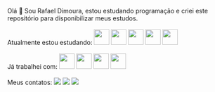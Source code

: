 Olá 👋 Sou Rafael Dimoura, estou estudando programação e criei este repositório para disponibilizar meus estudos.
</br>
</br>
Atualmente estou estudando:
<a href = "https://github.com/rafaeldimoura"><img src="https://cdn.jsdelivr.net/gh/devicons/devicon/icons/java/java-original-wordmark.svg" width="35" height="35" /></a>
<a href = "https://github.com/rafaeldimoura"><img src="https://cdn.jsdelivr.net/gh/devicons/devicon/icons/javascript/javascript-original.svg" width="35" height="35" /></a>
<a href = "https://github.com/rafaeldimoura"><img src="https://cdn.jsdelivr.net/gh/devicons/devicon/icons/angularjs/angularjs-original.svg" width="35" height="35" /></a>
<a href = "https://github.com/rafaeldimoura"><img src="https://cdn.jsdelivr.net/gh/devicons/devicon/icons/spring/spring-original-wordmark.svg" width="35" height="35" /></a>
<a href = "https://github.com/rafaeldimoura"><img src="https://cdn.jsdelivr.net/gh/devicons/devicon/icons/typescript/typescript-original.svg" width="35" height="35" /></a>
</br>
</br>
Já trabalhei com:
<a href = "https://github.com/rafaeldimoura"><img src="https://cdn.jsdelivr.net/gh/devicons/devicon/icons/csharp/csharp-original.svg" width="35" height="35" /></a>
<a href = "https://github.com/rafaeldimoura"><img src="https://cdn.jsdelivr.net/gh/devicons/devicon/icons/dot-net/dot-net-plain-wordmark.svg" width="35" height="35" /></a>
<a href = "https://github.com/rafaeldimoura"><img src="https://cdn.jsdelivr.net/gh/devicons/devicon/icons/html5/html5-plain-wordmark.svg" width="35" height="35" /></a>
<a href = "https://github.com/rafaeldimoura"><img src="https://cdn.jsdelivr.net/gh/devicons/devicon/icons/css3/css3-original-wordmark.svg" width="35" height="35" /></a>
</br>
</br>
Meus contatos:
<a href = "mailto:rafael.dimoura@gmail.com"><img src="https://img.shields.io/badge/Gmail-D14836?style=for-the-badge&logo=gmail&logoColor=white" target="_blank"></a>
<a href="https://www.linkedin.com/in/rafaeldimoura/" target="_blank"><img src="https://img.shields.io/badge/-LinkedIn-%230077B5?style=for-the-badge&logo=linkedin&logoColor=white" target="_blank"></a>
<a href="https://instagram.com/rafaeldimoura" target="_blank"><img src="https://img.shields.io/badge/-Instagram-%23E4405F?style=for-the-badge&logo=instagram&logoColor=white" target="_blank"></a>
